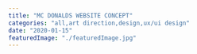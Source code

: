 ```yaml
---
title: "MC DONALDS WEBSITE CONCEPT"
categories: "all,art direction,design,ux/ui design"
date: "2020-01-15"
featuredImage: "./featuredImage.jpg"
---
```




